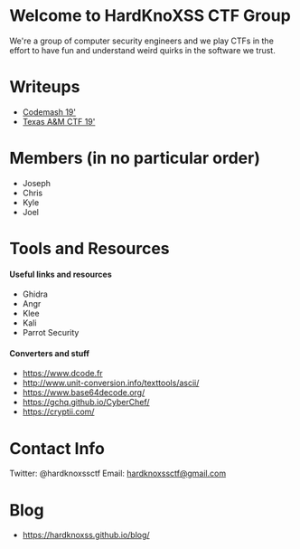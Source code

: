 # Welcome to HardKnoXSS CTF Group

We're a group of computer security engineers and we play CTFs in the effort to have fun and understand weird quirks in the software we trust.

# Writeups
* [Codemash 19']("writeups/codemash19")
* [Texas A&M CTF 19']("writeups/tamuctf19")

# Members (in no particular order)

* Joseph
* Chris
* Kyle
* Joel

# Tools and Resources

#### Useful links and resources
* Ghidra
* Angr
* Klee
* Kali
* Parrot Security

#### Converters and stuff
* https://www.dcode.fr
* http://www.unit-conversion.info/texttools/ascii/
* https://www.base64decode.org/
* https://gchq.github.io/CyberChef/
* https://cryptii.com/

# Contact Info

Twitter: @hardknoxssctf
Email: hardknoxssctf@gmail.com  

# Blog
* https://hardknoxss.github.io/blog/
